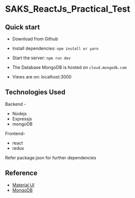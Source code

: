 # SAKS_ReactJs_Practical_Test


## Quick start
* Download from Github

* Install dependencies: ```npm install or yarn ```

* Start the server: ```npm run dev ```
* The Database MongoDB is hosted on ``` cloud.mongodb.com ```

* Views are on: localhost:3000

## Technologies Used

Backend -
* Nodejs
* Expressjs
* mongoDB

Frontend-
* react
* redux

Refer package.json for further dependencies

## Reference

* [Material UI](https://material-ui.com/)
* [MongoDB](https://docs.mongodb.com/)
